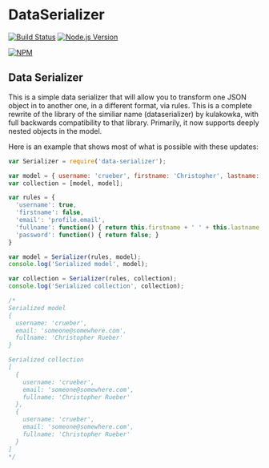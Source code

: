 DataSerializer
==============
[![Build Status][travis-image]][travis-url]
[![Node.js Version][node-version-image]][node-version-url]

[![NPM](https://nodei.co/npm/data-serializer.png?downloads=true)](https://nodei.co/npm/data-serializer/)


## Data Serializer

This is a simple data serializer that will allow you to transform one JSON object in to another one, in a different format, via rules. This is a complete rewrite of the library of the similiar name (dataserializer) by kulakowka, with full backwards compatibility to that library. Primarily, it now supports deeply nested objects in the model.

Here is an example that shows most of what is possible with these updates:

```javascript
var Serializer = require('data-serializer');

var model = { username: 'crueber', firstname: 'Christopher', lastname: 'Rueber', password: 'qwerty', profile: { email: 'someone@somewhere.com' } }
var collection = [model, model];

var rules = {
  'username': true,
  'firstname': false,
  'email': 'profile.email',
  'fullname': function() { return this.firstname + ' ' + this.lastname; },
  'password': function() { return false; }
}

var model = Serializer(rules, model);
console.log('Serialized model', model); 

var collection = Serializer(rules, collection);
console.log('Serialized collection', collection); 

/*
Serialized model 
{ 
  username: 'crueber', 
  email: 'someone@somewhere.com',
  fullname: 'Christopher Rueber' 
}

Serialized collection 
[ 
  { 
    username: 'crueber', 
    email: 'someone@somewhere.com',
    fullname: 'Christopher Rueber' 
  },
  { 
    username: 'crueber', 
    email: 'someone@somewhere.com',
    fullname: 'Christopher Rueber' 
  } 
]
*/

```

[npm-image]: https://img.shields.io/npm/v/data-serializer.svg?style=flat
[travis-image]: https://img.shields.io/travis/crueber/DataSerializer.svg?style=flat
[travis-url]: https://travis-ci.org/crueber/DataSerializer

[node-version-image]: https://img.shields.io/badge/node.js-%3E%3D_10.0-brightgreen.svg?style=flat
[node-version-url]: http://nodejs.org/download/

